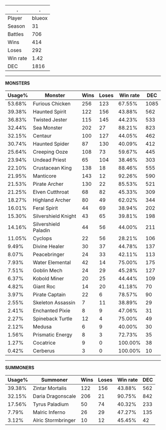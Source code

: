.|.
|-|-
Player|blueox
Season|31
Battles|706
Wins|414
Loses|292
Win rate|1.42
DEC|1816

---
**MONSTERS**

Usage%|Monster|Wins|Loses|Win rate|DEC|
-|-|-|-|-|-|
53.68%|Furious Chicken|256|123|67.55%|1085|
39.38%|Haunted Spirit|122|156|43.88%|562|
36.83%|Twisted Jester|115|145|44.23%|533|
32.44%|Sea Monster|202|27|88.21%|823|
32.15%|Centaur|100|127|44.05%|462|
30.74%|Haunted Spider|87|130|40.09%|412|
25.64%|Creeping Ooze|108|73|59.67%|445|
23.94%|Undead Priest|65|104|38.46%|303|
22.10%|Crustacean King|138|18|88.46%|555|
21.95%|Manticore|143|12|92.26%|590|
21.53%|Pirate Archer|130|22|85.53%|521|
21.25%|Elven Cutthroat|68|82|45.33%|309|
18.27%|Highland Archer|80|49|62.02%|344|
16.01%|Feral Spirit|44|69|38.94%|202|
15.30%|Silvershield Knight|43|65|39.81%|198|
14.16%|Silvershield Paladin|44|56|44.00%|211|
11.05%|Cyclops|22|56|28.21%|106|
9.49%|Divine Healer|30|37|44.78%|137|
8.07%|Peacebringer|24|33|42.11%|113|
7.93%|Water Elemental|42|14|75.00%|175|
7.51%|Goblin Mech|24|29|45.28%|127|
6.37%|Kobold Miner|20|25|44.44%|109|
4.82%|Giant Roc|14|20|41.18%|70|
3.97%|Pirate Captain|22|6|78.57%|90|
2.55%|Skeleton Assassin|7|11|38.89%|29|
2.41%|Enchanted Pixie|8|9|47.06%|31|
2.27%|Spineback Turtle|12|4|75.00%|49|
2.12%|Medusa|6|9|40.00%|30|
1.56%|Prismatic Energy|8|3|72.73%|35|
1.27%|Cocatrice|9|0|100.00%|38|
0.42%|Cerberus|3|0|100.00%|10|

---
**SUMMONERS**

Usage%|Summoner|Wins|Loses|Win rate|DEC|
-|-|-|-|-|-|
39.38%|Zintar Mortalis|122|156|43.88%|562|
32.15%|Daria Dragonscale|206|21|90.75%|842|
17.56%|Tyrus Paladium|50|74|40.32%|233|
7.79%|Malric Inferno|26|29|47.27%|135|
3.12%|Alric Stormbringer|10|12|45.45%|42|

